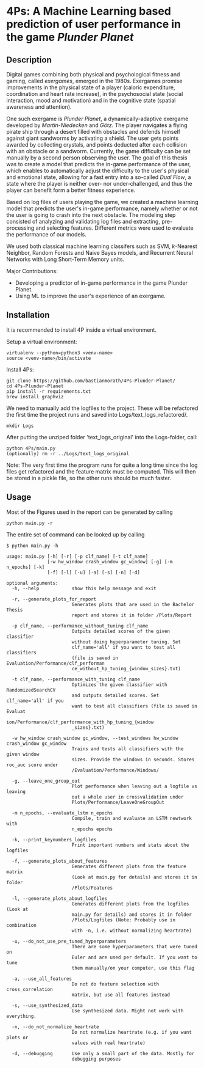 # 4Ps: A Machine Learning based prediction of user performance in the game _Plunder Planet_

## Description

Digital games combining both physical and psychological fitness and gaming, called _exergames_, emerged in the 1980s. Exergames promise improvements in the physical state of a player (caloric expenditure, coordination and heart rate increase), in the psychosocial state (social interaction, mood and motivation) and in the cognitive state (spatial awareness and attention). 

One such exergame is _Plunder Planet_, a dynamically-adaptive exergame developed by _Martin-Niedecken_ and _Götz_. The player navigates a flying pirate ship through a desert filled with obstacles and defends himself against giant sandworms by activating a shield. The user gets points awarded by collecting crystals, and points deducted after each collision with an obstacle or a sandworm. Currently, the game difficulty can be set manually by a second person observing the user.  The goal of this thesis was to create a model that predicts the in-game performance of the user, which enables to automatically adjust the difficulty to the user's physical and emotional state, allowing for a fast entry into a so-called _Dual Flow_, a state where the player is neither over- nor under-challenged, and thus the player can benefit form a better fitness experience. 

Based on log files of users playing the game, we created a machine learning model that predicts the user's in-game performance, namely whether or not the user is going to crash into the next obstacle. The modeling step consisted of analyzing and validating log files and extracting, pre-processing and selecting features. Different metrics were used to evaluate the performance of our models. 

We used both classical machine learning classifers such as SVM, _k_-Nearest Neighbor, Random Forests and Naive Bayes models, and Recurrent Neural Networks with Long Short-Term Memory units. 

Major Contributions: 
*  Developing a predictor of in-game performance in the game Plunder Planet.
*  Using ML to improve the user's experience of an exergame. 

## Installation

It is recommended to install 4P inside a virtual environment.

Setup a virtual environment:
```
virtualenv --python=python3 <venv-name>
source <venv-name>/bin/activate
```

Install 4Ps:

```
git clone https://github.com/bastianmorath/4Ps-Plunder-Planet/
cd 4Ps-Plunder-Planet
pip install -r requirements.txt
brew install graphviz
```


We need to manually add the logfiles to the project. These will be refactored the first time the project runs and saved into Logs/text_logs_refactored/.

```
mkdir Logs
```
After putting the unziped folder 'text_logs_original' into the Logs-folder, call:
```
python 4Ps/main.py 
(optionally) rm -r ../Logs/text_logs_original
```
Note: The very first time the program runs for quite a long time since the log files get refactored and the feature matrix must be computed. This will then be stored in a pickle file, so the other runs should be much faster.
## Usage

Most of the Figures used in the report can be generated by calling 
```
python main.py -r
```

The entire set of command can be looked up by calling 
```
$ python main.py -h

usage: main.py [-h] [-r] [-p clf_name] [-t clf_name]
               [-w hw_window crash_window gc_window] [-g] [-m n_epochs] [-k]
               [-f] [-l] [-u] [-a] [-s] [-n] [-d]

optional arguments:
  -h, --help            show this help message and exit
  
  -r, --generate_plots_for_report
                        Generates plots that are used in the Bachelor Thesis
                        report and stores it in folder /Plots/Report
                        
  -p clf_name, --performance_without_tuning clf_name
                        Outputs detailed scores of the given classifier
                        without doing hyperparameter tuning. Set
                        clf_name='all' if you want to test all classifiers
                        (file is saved in Evaluation/Performance/clf_performan
                        ce_without_hp_tuning_{window_sizes}.txt)
                        
  -t clf_name, --performance_with_tuning clf_name
                        Optimizes the given classifier with RandomizedSearchCV
                        and outputs detailed scores. Set clf_name='all' if you
                        want to test all classifiers (file is saved in Evaluat
                        ion/Performance/clf_performance_with_hp_tuning_{window
                        _sizes}.txt)
                        
  -w hw_window crash_window gc_window, --test_windows hw_window crash_window gc_window
                        Trains and tests all classifiers with the given window
                        sizes. Provide the windows in seconds. Stores roc_auc score under
                        /Evaluation/Performance/Windows/
                        
  -g, --leave_one_group_out
                        Plot performance when leaving out a logfile vs leaving
                        out a whole user in crossvalidation under
                        Plots/Performance/LeaveOneGroupOut
                        
  -m n_epochs, --evaluate_lstm n_epochs
                        Compile, train and evaluate an LSTM newtwork with
                        n_epochs epochs
                        
  -k, --print_keynumbers_logfiles
                        Print important numbers and stats about the logfiles
                        
  -f, --generate_plots_about_features
                        Generates different plots from the feature matrix
                        (Look at main.py for details) and stores it in folder
                        /Plots/Features
                        
  -l, --generate_plots_about_logfiles
                        Generates different plots from the logfiles (Look at
                        main.py for details) and stores it in folder
                        /Plots/Logfiles (Note: Probably use in combination
                        with -n, i.e. without normalizing heartrate)
                        
  -u, --do_not_use_pre_tuned_hyperparameters
                        There are some hyperparameters that were tuned on
                        Euler and are used per default. If you want to tune
                        them manually/on your computer, use this flag
                        
  -a, --use_all_features
                        Do not do feature selection with cross_correlation
                        matrix, but use all features instead
                        
  -s, --use_synthesized_data
                        Use synthesized data. Might not work with everything.
                        
  -n, --do_not_normalize_heartrate
                        Do not normalize heartrate (e.g. if you want plots or
                        values with real heartrate)
                        
  -d, --debugging       Use only a small part of the data. Mostly for
                        debugging purposes



```
